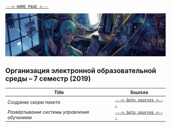 [```---> HOME PAGE <---```](https://egoralmikeev.github.io)

![](../pictures/header_picture.png)

## Организация электронной образовательной среды – 7 семестр (2019)

Title | Sources
------------ | -------------
_Создание скорм пакета_ | [```---> Goto sources <---```](https://github.com/EgorAlmikeev/scorm)
_Развёртывание системы управления обучением_ | [```---> Goto sources <---```](https://drive.google.com/open?id=1L1s6fq1mlLSWFIDt9RM8YY9ylb6mFXlu)

